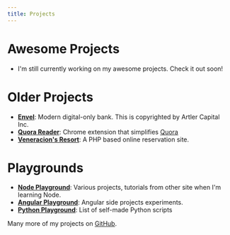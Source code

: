```yaml
---
title: Projects
---
```


Awesome Projects
===

- I'm still currently working on my awesome projects. Check it out soon!


Older Projects
===

- **[Envel](https://envel.ai)**: Modern digital-only bank. This is copyrighted by Artler Capital Inc.
- **[Quora Reader](https://github.com/thekhenzie/chrome-extensions/tree/master/quora-reader)**: Chrome extension that simplifies [Quora](https://quora.com) 
- **[Veneracion's Resort](https://github.com/thekhenzie/hotel-management-system)**: A PHP based online reservation site. 


Playgrounds
===

- **[Node Playground](https://github.com/thekhenzie/node-playground)**: Various projects, tutorials from other site when I'm learning Node.
- **[Angular Playground](https://github.com/thekhenzie/angular-playground)**: Angular side projects experiments.
- **[Python Playground](https://github.com/thekhenzie/python-scripts)**: List of self-made Python scripts 

Many more of my projects on [GitHub](http://github.com/thekhenzie).
